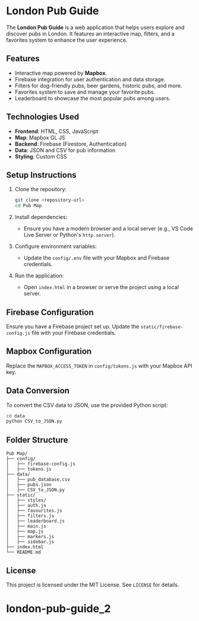 # London Pub Guide

The **London Pub Guide** is a web application that helps users explore and discover pubs in London. It features an interactive map, filters, and a favorites system to enhance the user experience.

## Features

- Interactive map powered by **Mapbox**.
- Firebase integration for user authentication and data storage.
- Filters for dog-friendly pubs, beer gardens, historic pubs, and more.
- Favorites system to save and manage your favorite pubs.
- Leaderboard to showcase the most popular pubs among users.

## Technologies Used

- **Frontend**: HTML, CSS, JavaScript
- **Map**: Mapbox GL JS
- **Backend**: Firebase (Firestore, Authentication)
- **Data**: JSON and CSV for pub information
- **Styling**: Custom CSS

## Setup Instructions

1. Clone the repository:
   ```bash
   git clone <repository-url>
   cd Pub Map
   ```

2. Install dependencies:
   - Ensure you have a modern browser and a local server (e.g., VS Code Live Server or Python's `http.server`).

3. Configure environment variables:
   - Update the `config/.env` file with your Mapbox and Firebase credentials.

4. Run the application:
   - Open `index.html` in a browser or serve the project using a local server.

## Firebase Configuration

Ensure you have a Firebase project set up. Update the `static/firebase-config.js` file with your Firebase credentials.

## Mapbox Configuration

Replace the `MAPBOX_ACCESS_TOKEN` in `config/tokens.js` with your Mapbox API key.

## Data Conversion

To convert the CSV data to JSON, use the provided Python script:
```bash
cd data
python CSV_to_JSON.py
```

## Folder Structure

```
Pub Map/
├── config/
│   ├── firebase-config.js
│   ├── tokens.js
├── data/
│   ├── pub_database.csv
│   ├── pubs.json
│   ├── CSV_to_JSON.py
├── static/
│   ├── styles/
│   ├── auth.js
│   ├── favourites.js
│   ├── filters.js
│   ├── leaderboard.js
│   ├── main.js
│   ├── map.js
│   ├── markers.js
│   ├── sidebar.js
├── index.html
└── README.md
```

## License

This project is licensed under the MIT License. See `LICENSE` for details.
# london-pub-guide_2

